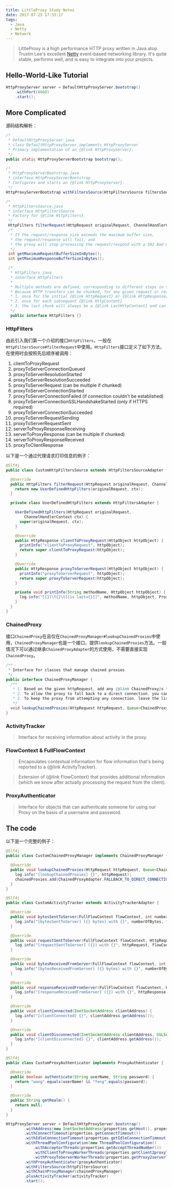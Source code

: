 ```yaml
---
title: LittleProxy Study Notes
date: 2017-07-25 17:33:17
tags:
  - Java
  - Netty
  - Network
---
```

> LittleProxy is a high performance HTTP proxy written in Java atop Trustin Lee's excellent [Netty](http://netty.io) event-based networking library. It's quite stable, performs well, and is easy to integrate into your projects.

## Hello-World-Like Tutorial
``` Java
HttpProxyServer server = DefaultHttpProxyServer.bootstrap()
    .withPort(8080)
    .start();
```

## More Complicated
源码结构解析：

``` Java
/*
 * DefaultHttpProxyServer.java
 * class DefaultHttpProxyServer implements HttpProxyServer
 * Primary implementation of an {@link HttpProxyServer}.
 */
public static HttpProxyServerBootstrap bootstrap();

/*
 * HttpProxyServerBootstrap.java
 * interface HttpProxyServerBootstrap
 * Configures and starts an {@link HttpProxyServer}.
 */
HttpProxyServerBootstrap withFiltersSource(HttpFiltersSource filtersSource);

/*
 * HttpFiltersSource.java
 * interface HttpFiltersSource
 * Factory for {@link HttpFilters}.
 */
 HttpFilters filterRequest(HttpRequest originalRequest, ChannelHandlerContext ctx);
 /*
  * If the request/response size exceeds the maximum buffer size,
  * the request/response will fail, and
  * the proxy will stop processing the request/respond with a 502 Bad Gateway error.
  */
 int getMaximumRequestBufferSizeInBytes();
 int getMaximumResponseBufferSizeInBytes();

 /*
  * HttpFilters.java
  * interface HttpFilters
  *
  * Multiple methods are defined, corresponding to different steps in the request processing lifecycle.
  * Because HTTP transfers can be chunked, for any given request or response, the filter methods (that can modify request/response in place) may be called multiple times:
  * 1. once for the initial {@link HttpRequest} or {@link HttpResponse}
  * 2. once for each subsequent {@link HttpContent}
  * 3. the last chunk will always be a {@link LastHttpContent} and can be checked for being last using {@link ProxyUtils#isLastChunk(HttpObject)}.
  */
  public interface HttpFilters {}
```

### HttpFilters
由此引入我们第一个介绍的接口`HttpFilters`，一般在`HttpFiltersSource#filterRequest`中使用。`HttpFilters`接口定义了如下方法，在使用时会按照先后顺序被调用：

1. clientToProxyRequest
2. proxyToServerConnectionQueued
3. proxyToServerResolutionStarted
4. proxyToServerResolutionSucceeded
5. proxyToServerRequest (can be multiple if chunked)
6. proxyToServerConnectionStarted
7. proxyToServerConnectionFailed (if connection couldn't be established)
8. proxyToServerConnectionSSLHandshakeStarted (only if HTTPS required)
9. proxyToServerConnectionSucceeded
10. proxyToServerRequestSending
11. proxyToServerRequestSent
12. serverToProxyResponseReceiving
13. serverToProxyResponse (can be multiple if chunked)
14. serverToProxyResponseReceived
15. proxyToClientResponse

以下是一个通过代理请求打印信息的例子：
``` Java
@Slf4j
public class CustomHttpFiltersSource extends HttpFiltersSourceAdapter {

  @Override
  public HttpFilters filterRequest(HttpRequest originalRequest, ChannelHandlerContext ctx) {
    return new UserDefinedHttpFilters(originalRequest, ctx);
  }

  private class UserDefinedHttpFilters extends HttpFiltersAdapter {

    UserDefinedHttpFilters(HttpRequest originalRequest,
        ChannelHandlerContext ctx) {
      super(originalRequest, ctx);
    }

    @Override
    public HttpResponse clientToProxyRequest(HttpObject httpObject) {
      printInfo("clientToProxyRequest", httpObject);
      return super.clientToProxyRequest(httpObject);
    }

    @Override
    public HttpResponse proxyToServerRequest(HttpObject httpObject) {
      printInfo("proxyToServerRequest", httpObject);
      return super.proxyToServerRequest(httpObject);
    }

    private void printInfo(String methodName, HttpObject httpObject) {
      log.info("[{}]\t{}\t[[is last={}]]", methodName, httpObject, ProxyUtils.isLastChunk(httpObject));
    }
  }
}
```

### ChainedProxy
接口`ChainedProxy`在且仅在`ChainedProxyManager#lookupChainedProxies`中使用，`ChainedProxyManager`也是一个接口，提供`lookupChainedProxies`方法。一般情况下可以通过继承`ChainedProxyAdapter`的方式使用，不需要直接实现`ChainedProxy`。
``` Java
/**
 * Interface for classes that manage chained proxies.
 */
public interface ChainedProxyManager {
  /**
   * 1. Based on the given httpRequest, add any {@link ChainedProxy}s to the list that should be used to process the request. The downstream proxy will attempt to connect to each of these in the order that they appear until it successfully connects to one.
   * 2. To allow the proxy to fall back to a direct connection, you can add {@link ChainedProxyAdapter#FALLBACK_TO_DIRECT_CONNECTION} to the end of the list.
   * 3. To keep the proxy from attempting any connection, leave the list blank. This will cause the proxy to return a 502 response.
   */
  void lookupChainedProxies(HttpRequest httpRequest, Queue<ChainedProxy> chainedProxies);
}
```

### ActivityTracker
> Interface for receiving information about activity in the proxy.

### FlowContext & FullFlowContext
> Encapsulates contextual information for flow information that's being reported to a {@link ActivityTracker}.

> Extension of {@link FlowContext} that provides additional information (which we know after actually processing the request from the client).

### ProxyAuthenticator
> Interface for objects that can authenticate someone for using our Proxy on the basis of a username and password.

## The code
以下是一个完整的例子：
``` Java
@Slf4j
public class CustomChainedProxyManager implements ChainedProxyManager {

  @Override
  public void lookupChainedProxies(HttpRequest httpRequest, Queue<ChainedProxy> chainedProxies) {
    log.info("[lookupChainedProxies] {}", httpRequest);
    chainedProxies.add(ChainedProxyAdapter.FALLBACK_TO_DIRECT_CONNECTION);
  }
}
```

``` Java
@Slf4j
public class CustomActivityTracker extends ActivityTrackerAdapter {

  @Override
  public void bytesSentToServer(FullFlowContext flowContext, int numberOfBytes) {
    log.info("[bytesSentToServer] ({} bytes) with {}", numberOfBytes, flowContext.getChainedProxy());
  }

  @Override
  public void requestSentToServer(FullFlowContext flowContext, HttpRequest httpRequest) {
    log.info("[requestSentToServer] ({}) with {}", httpRequest, flowContext.getServerHostAndPort());
  }

  @Override
  public void bytesReceivedFromServer(FullFlowContext flowContext, int numberOfBytes) {
    log.info("[bytesReceivedFromServer] ({} bytes) with {}", numberOfBytes, flowContext.getChainedProxy());
  }

  @Override
  public void responseReceivedFromServer(FullFlowContext flowContext, HttpResponse httpResponse) {
    log.info("[responseReceivedFromServer] ({}) with {}", httpResponse, flowContext.getChainedProxy());
  }

  @Override
  public void clientConnected(InetSocketAddress clientAddress) {
    log.info("[clientConnected] {}", clientAddress.getAddress());
  }

  @Override
  public void clientDisconnected(InetSocketAddress clientAddress, SSLSession sslSession) {
    log.info("[clientDisconnected] {}", clientAddress.getAddress());
  }
}
```

``` Java
@Slf4j
public class CustomProxyAuthenticator implements ProxyAuthenticator {

  @Override
  public boolean authenticate(String userName, String password) {
    return "wang".equals(userName) && "feng".equals(password);
  }

  @Override
  public String getRealm() {
    return null;
  }
}
```

``` Java
HttpProxyServer server = DefaultHttpProxyServer.bootstrap()
        .withAddress(new InetSocketAddress(properties.getHost(), properties.getPort()))
        .withConnectTimeout(properties.getConnectTimeout())
        .withIdleConnectionTimeout(properties.getIdleConnectionTimeout())
        .withThreadPoolConfiguration(new ThreadPoolConfiguration()
            .withAcceptorThreads(properties.getAcceptThreadNumber())
            .withClientToProxyWorkerThreads(properties.getClient2proxyThreadNumber())
            .withProxyToServerWorkerThreads(properties.getProxy2serverThreadNumber()))
        .withProxyAuthenticator(proxyAuthenticator)
        .withFiltersSource(httpFiltersSource)
        .withChainProxyManager(chainedProxyManager)
        .plusActivityTracker(activityTracker)
        .start();
```
